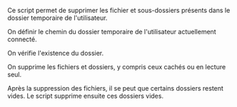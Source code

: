 Ce script permet de supprimer les fichier et sous-dossiers présents dans le dossier temporaire de l'utilisateur. 

On définir le chemin du dossier temporaire de l'utilisateur actuellement connecté.


On vérifie l'existence du dossier.


On supprime les fichiers et dossiers, y compris ceux cachés ou en lecture seul.


Après la suppression des fichiers, il se peut que certains dossiers restent vides. Le script supprime ensuite ces dossiers vides.
